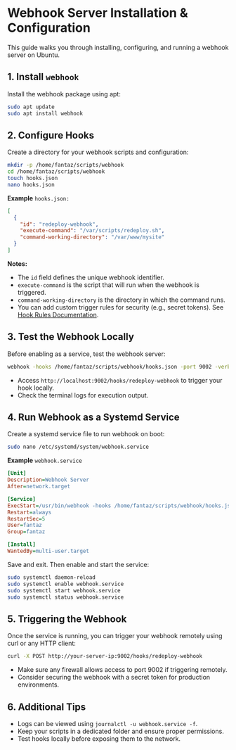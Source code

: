 # Webhook Server Installation & Configuration

This guide walks you through installing, configuring, and running a webhook server on Ubuntu.

## 1. Install `webhook`
Install the webhook package using apt:
```bash
sudo apt update
sudo apt install webhook
```

## 2. Configure Hooks
Create a directory for your webhook scripts and configuration:
```bash
mkdir -p /home/fantaz/scripts/webhook
cd /home/fantaz/scripts/webhook
touch hooks.json
nano hooks.json
```
**Example** `hooks.json:`
```json
[
  {
    "id": "redeploy-webhook",
    "execute-command": "/var/scripts/redeploy.sh",
    "command-working-directory": "/var/www/mysite"
  }
]
```
**Notes:**
- The `id` field defines the unique webhook identifier.
- `execute-command` is the script that will run when the webhook is triggered.
- `command-working-directory` is the directory in which the command runs.
- You can add custom trigger rules for security (e.g., secret tokens). See [Hook Rules Documentation](https://github.com/adnanh/webhook/blob/master/docs/Hook-Rules.md).


## 3. Test the Webhook Locally
Before enabling as a service, test the webhook server:
```bash
webhook -hooks /home/fantaz/scripts/webhook/hooks.json -port 9002 -verbose
```
- Access `http://localhost:9002/hooks/redeploy-webhook` to trigger your hook locally.
- Check the terminal logs for execution output.

## 4. Run Webhook as a Systemd Service
Create a systemd service file to run webhook on boot:
```bash
sudo nano /etc/systemd/system/webhook.service
```
**Example** `webhook.service`
```ini
[Unit]
Description=Webhook Server
After=network.target

[Service]
ExecStart=/usr/bin/webhook -hooks /home/fantaz/scripts/webhook/hooks.json -port 9002 -verbose
Restart=always
RestartSec=5
User=fantaz
Group=fantaz

[Install]
WantedBy=multi-user.target
```
Save and exit. Then enable and start the service:
```bash
sudo systemctl daemon-reload
sudo systemctl enable webhook.service
sudo systemctl start webhook.service
sudo systemctl status webhook.service
```

## 5. Triggering the Webhook
Once the service is running, you can trigger your webhook remotely using curl or any HTTP client:
```bash
curl -X POST http://your-server-ip:9002/hooks/redeploy-webhook
```
- Make sure any firewall allows access to port 9002 if triggering remotely.
- Consider securing the webhook with a secret token for production environments.

## 6. Additional Tips
- Logs can be viewed using `journalctl -u webhook.service -f`.
- Keep your scripts in a dedicated folder and ensure proper permissions.
- Test hooks locally before exposing them to the network.
